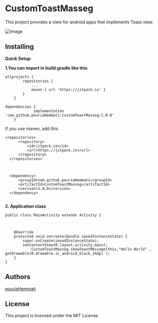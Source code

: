 # CustomToastMasseg

This project provides a view for android apps that implements Toast view.

![Image](http://uupload.ir/files/7b3_toast.jpg)

## Installing
**Quick Setup**

**1.You can import in build.gradle like this**

```
allprojects {
		repositories {
			...
			maven { url 'https://jitpack.io' }
		}
	}
  ```
  
```
dependencies {
	         implementation 'com.github.pouriaHemmati:CustomToastMasseg:1.0.0'
	}
  ```
  If you use maven, add this
  ```
  <repositories>
		<repository>
		    <id>jitpack.io</id>
		    <url>https://jitpack.io</url>
		</repository>
	</repositories>
  ```
  ```
 

	<dependency>
	    <groupId>com.github.pouriaHemmati</groupId>
	    <artifactId>CustomToastMasseg</artifactId>
	    <version>1.0.0</version>
	</dependency>


```
**2. Application class**

```
public class MainActivity extends Activity {

	
	
	@Override
	protected void onCreate(Bundle savedInstanceState) {
		super.onCreate(savedInstanceState);
		setContentView(R.layout.activity_main);
	        CustomToastMasseg.showToastMessage(this,"Hello World" , getDrawable(R.drawable.ic_android_black_24dp) );
	}
}
```


## Authors

[pouriaHemmati](https://github.com/pouriaHemmati)

## License

This project is licensed under the MIT License 

